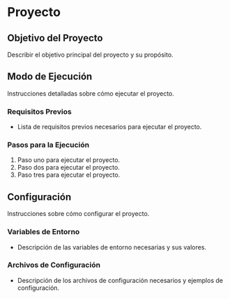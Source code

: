 # Proyecto

## Objetivo del Proyecto
Describir el objetivo principal del proyecto y su propósito.

## Modo de Ejecución
Instrucciones detalladas sobre cómo ejecutar el proyecto.

### Requisitos Previos
- Lista de requisitos previos necesarios para ejecutar el proyecto.

### Pasos para la Ejecución
1. Paso uno para ejecutar el proyecto.
2. Paso dos para ejecutar el proyecto.
3. Paso tres para ejecutar el proyecto.

## Configuración
Instrucciones sobre cómo configurar el proyecto.

### Variables de Entorno
- Descripción de las variables de entorno necesarias y sus valores.

### Archivos de Configuración
- Descripción de los archivos de configuración necesarios y ejemplos de configuración.